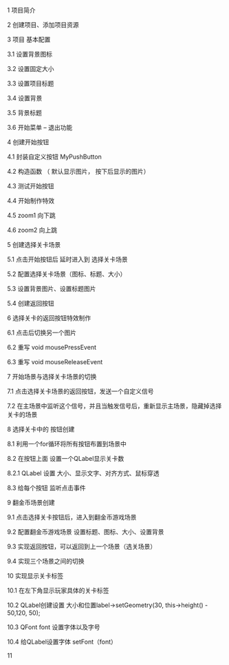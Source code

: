 1      项目简介

2      创建项目、添加项目资源

3      项目 基本配置

3.1     设置背景图标

3.2     设置固定大小

3.3     设置项目标题

3.4     设置背景

3.5     背景标题

3.6     开始菜单 – 退出功能

4      创建开始按钮

4.1     封装自定义按钮 MyPushButton

4.2     构造函数 （ 默认显示图片， 按下后显示的图片）

4.3     测试开始按钮

4.4     开始制作特效

4.5     zoom1 向下跳 

4.6     zoom2 向上跳

5      创建选择关卡场景

5.1     点击开始按钮后 延时进入到 选择关卡场景

5.2     配置选择关卡场景（图标、标题、大小）

5.3     设置背景图片、设置标题图片

5.4     创建返回按钮

6      选择关卡的返回按钮特效制作

6.1     点击后切换另一个图片

6.2     重写 void mousePressEvent

6.3     重写 void mouseReleaseEvent

7      开始场景与选择关卡场景的切换

7.1     点击选择关卡场景的返回按钮，发送一个自定义信号

7.2     在主场景中监听这个信号，并且当触发信号后，重新显示主场景，隐藏掉选择关卡的场景

8      选择关卡中的 按钮创建

8.1     利用一个for循环将所有按钮布置到场景中

8.2     在按钮上面 设置一个QLabel显示关卡数

8.2.1   QLabel 设置 大小、显示文字、对齐方式、鼠标穿透

8.3     给每个按钮 监听点击事件

9      翻金币场景创建

9.1     点击选择关卡按钮后，进入到翻金币游戏场景

9.2     配置翻金币游戏场景 设置标题、图标、大小、设置背景

9.3     实现返回按钮，可以返回到上一个场景（选关场景）

9.4     实现三个场景之间的切换

10    实现显示关卡标签

10.1    在左下角显示玩家具体的关卡标签

10.2    QLabel创建设置 大小和位置label->setGeometry(30, this->height() - 50,120, 50);

10.3    QFont font 设置字体以及字号

10.4    给QLabel设置字体 setFont（font）

11     